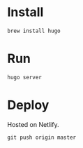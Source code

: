 # Install

```
brew install hugo
```

# Run

```
hugo server
```

# Deploy

Hosted on Netlify.

```
git push origin master
```
